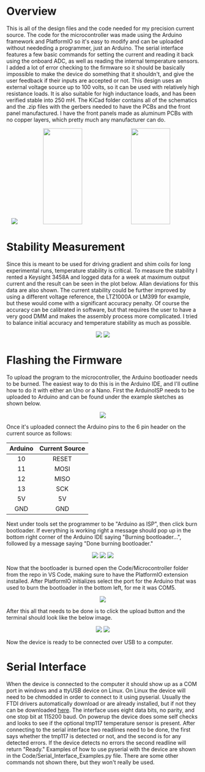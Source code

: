 # Overview
This is all of the design files and the code needed for my precision current source. The code for the microcontroller was made using the Arduino framework and PlatformIO so it's easy to modify and can be uploaded without neededing a programmer, just an Arduino. The serial interface features a few basic commands for setting the current and reading it back using the onboard ADC, as well as reading the internal temperature sensors. I added a lot of error checking to the firmware so it should be basically impossible to make the device do something that it shouldn't, and give the user feedback if their inputs are accepted or not. This design uses an external voltage source up to 100 volts, so it can be used with relatively high resistance loads. It is also suitable for high inductance loads, and has been verified stable into 250 mH. The KiCad folder contains all of the schematics and the .zip files with the gerbers needed to have the PCBs and the front panel manufactured. I have the front panels made as aluminum PCBs with no copper layers, which pretty much any manufacturer can do.

<p align="center">
  <img src=https://github.com/user-attachments/assets/c5d25695-98c0-4fc6-a0a8-a178284d2bb7 />
  <img src=https://github.com/user-attachments/assets/159fc946-f35d-427a-823e-23750d6b0d00 width="45%" height="250px" />
  <img src=https://github.com/user-attachments/assets/4047fc3a-19de-4ba4-a13d-b69d08dfd4a1 width="45%" height="250px" />
</p>

# Stability Measurement
Since this is meant to be used for driving gradient and shim coils for long experimental runs, temperature stability is critical. To measure the stability I rented a Keysight 3458A and logged data for a week at maximum output current and the result can be seen in the plot below. Allan deviations for this data are also shown. The current stability could be further improved by using a different voltage reference, the LTZ1000A or LM399 for example, but these would come with a significant accuracy penalty. Of course the accuracy can be calibrated in software, but that requires the user to have a very good DMM and makes the assembly process more complicated. I tried to balance initial accuracy and temperature stability as much as possible.

<p align="center">
  <img src=https://github.com/user-attachments/assets/0c841162-d0d3-4aff-b783-4f881fc1e3cc />
  <img src=https://github.com/user-attachments/assets/ae9102fe-52ee-4cb9-8865-a3c8f8de0e02 />
</p>

# Flashing the Firmware
To upload the program to the microcontroller, the Arduino bootloader needs to be burned. The easiest way to do this is in the Arduino IDE, and I'll outline how to do it with either an Uno or a Nano. First the ArduinoISP needs to be uploaded to Arduino and can be found under the example sketches as shown below.

<p align="center">
 <img src=https://github.com/user-attachments/assets/d1432e27-6ddb-44c8-a837-235535343747 />
</p>

Once it's uploaded connect the Arduino pins to the 6 pin header on the current source as follows:


  | Arduino | Current Source |
  |:-------:|:--------------:|
  |    10   |    RESET       |
  |    11   |    MOSI        |
  |    12   |    MISO        |
  |    13   |    SCK         |
  |    5V   |    5V          |
  |   GND   |    GND         |


Next under tools set the programmer to be "Arduino as ISP", then click burn bootloader. If everything is working right a message should pop up in the bottom right corner of the Arduino IDE saying "Burning bootloader...", followed by a message saying "Done burning bootloader."
<p align="center">
  <img src=https://github.com/user-attachments/assets/8915f8ca-b316-46a5-80d0-961a422a1a06 />
  <img src=https://github.com/user-attachments/assets/d5e70085-ea2d-4b31-bed8-474886d6a417 />
  <img src=https://github.com/user-attachments/assets/261dac4a-f4db-41c6-ae22-c2dcec10fc9d />
</p>

Now that the bootloader is burned open the Code/Microcontroller folder from the repo in VS Code, making sure to have the PlatformIO extension installed. After PlatformIO initializes select the port for the Arduino that was used to burn the bootloader in the bottom left, for me it was COM5.
<p align="center">
  <Img src=https://github.com/user-attachments/assets/bcefc186-d4b8-4972-8e65-b901564c9881 />
</p>

After this all that needs to be done is to click the upload button and the terminal should look like the below image.
<p align="center">
  <Img src=https://github.com/user-attachments/assets/629b103b-d0d7-43b1-95bc-183c9badbdb2 />
  <Img src=https://github.com/user-attachments/assets/536357de-a0ee-4a5f-8675-916f626b76a4 />
</p>

Now the device is ready to be connected over USB to a computer.


# Serial Interface
When the device is connected to the computer it should show up as a COM port in windows and a ttyUSB device on Linux. On Linux the device will need to be chmodded in order to connect to it using pyserial. Usually the FTDI drivers automatically download or are already installed, but if not they can be downloaded [here](https://ftdichip.com/drivers/vcp-drivers/). The interface uses eight data bits, no parity, and one stop bit at 115200 baud. On powerup the device does some self checks and looks to see if the optional tmp117 temperature sensor is present. After connecting to the serial interface two readlines need to be done, the first says whether the tmp117 is detected or not, and the second is for any detected errors. If the device detects no errors the second readline will return "Ready." Examples of how to use pyserial with the device are shown in the Code/Serial_Interface_Examples.py file. There are some other commands not shown there, but they won't really be used.
